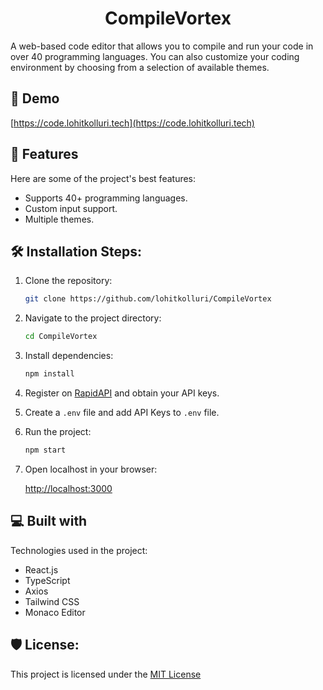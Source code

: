 <h1 align="center" id="title">CompileVortex</h1>

<p id="description">A web-based code editor that allows you to compile and run your code in over 40 programming languages. You can also customize your coding environment by choosing from a selection of available themes.</p>

<h2>🚀 Demo</h2>

[https://code.lohitkolluri.tech](https://code.lohitkolluri.tech)

<h2>🧐 Features</h2>

Here are some of the project's best features:

- Supports 40+ programming languages.
- Custom input support.
- Multiple themes.

<h2>🛠️ Installation Steps:</h2>

1. Clone the repository:

   ```bash
   git clone https://github.com/lohitkolluri/CompileVortex
   ```

2. Navigate to the project directory:

   ```bash
   cd CompileVortex
   ```

3. Install dependencies:

   ```bash
   npm install
   ```

4. Register on [RapidAPI](https://rapidapi.com/judge0-official/api/judge0-ce/pricing) and obtain your API keys.

5. Create a `.env` file and add API Keys to `.env` file.

6. Run the project:

   ```bash
   npm start
   ```

7. Open localhost in your browser:

   [http://localhost:3000](http://localhost:3000)

<h2>💻 Built with</h2>

Technologies used in the project:

- React.js
- TypeScript
- Axios
- Tailwind CSS
- Monaco Editor

<h2>🛡️ License:</h2>

This project is licensed under the [MIT License](LICENSE)
